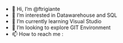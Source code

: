 - 👋 Hi, I’m @ftrigiante
- 👀 I’m interested in Datawarehouse and SQL
- 🌱 I’m currently learning Visual Studio
- 💞️ I’m looking to explore GIT Environment
- 📫 How to reach me : 

<!---
ftrigiante/ftrigiante is a ✨ special ✨ repository because its `README.md` (this file) appears on your GitHub profile.
You can click the Preview link to take a look at your changes.
--->
